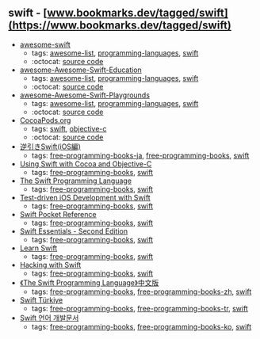 swift - [www.bookmarks.dev/tagged/swift](https://www.bookmarks.dev/tagged/swift)
---
* [awesome-swift](https://github.com/matteocrippa/awesome-swift#readme)
    * tags: [awesome-list](../tagged/awesome-list.md), [programming-languages](../tagged/programming-languages.md), [swift](../tagged/swift.md)
    * :octocat: [source code](https://github.com/matteocrippa/awesome-swift#readme)
* [awesome-Awesome-Swift-Education](https://github.com/hsavit1/Awesome-Swift-Education#readme)
    * tags: [awesome-list](../tagged/awesome-list.md), [programming-languages](../tagged/programming-languages.md), [swift](../tagged/swift.md)
    * :octocat: [source code](https://github.com/hsavit1/Awesome-Swift-Education#readme)
* [awesome-Awesome-Swift-Playgrounds](https://github.com/uraimo/Awesome-Swift-Playgrounds#readme)
    * tags: [awesome-list](../tagged/awesome-list.md), [programming-languages](../tagged/programming-languages.md), [swift](../tagged/swift.md)
    * :octocat: [source code](https://github.com/uraimo/Awesome-Swift-Playgrounds#readme)
* [CocoaPods.org](https://cocoapods.org/)
    * tags: [swift](../tagged/swift.md), [objective-c](../tagged/objective-c.md)
    * :octocat: [source code](https://github.com/CocoaPods/CocoaPods)
* [逆引きSwift(iOS編)](https://sites.google.com/a/gclue.jp/swift-docs/)
    * tags: [free-programming-books-ja](../tagged/free-programming-books-ja.md), [free-programming-books](../tagged/free-programming-books.md), [swift](../tagged/swift.md)
* [Using Swift with Cocoa and Objective-C](https://developer.apple.com/library/content//documentation/Swift/Conceptual/BuildingCocoaApps/index.html)
    * tags: [free-programming-books](../tagged/free-programming-books.md), [swift](../tagged/swift.md)
* [The Swift Programming Language](https://developer.apple.com/library/prerelease/ios/documentation/Swift/Conceptual/Swift_Programming_Language/index.html)
    * tags: [free-programming-books](../tagged/free-programming-books.md), [swift](../tagged/swift.md)
* [Test-driven iOS Development with Swift](https://www.packtpub.com/packt/free-ebook/TDD-Swift)
    * tags: [free-programming-books](../tagged/free-programming-books.md), [swift](../tagged/swift.md)
* [Swift Pocket Reference](http://www.oreilly.com/programming/free/swift-pocket-reference.csp)
    * tags: [free-programming-books](../tagged/free-programming-books.md), [swift](../tagged/swift.md)
* [Swift Essentials - Second Edition](https://www.packtpub.com/packt/free-ebook/swift-essentials)
    * tags: [free-programming-books](../tagged/free-programming-books.md), [swift](../tagged/swift.md)
* [Learn Swift](http://books.aidanf.net/learn-swift)
    * tags: [free-programming-books](../tagged/free-programming-books.md), [swift](../tagged/swift.md)
* [Hacking with Swift](https://www.hackingwithswift.com)
    * tags: [free-programming-books](../tagged/free-programming-books.md), [swift](../tagged/swift.md)
* [《The Swift Programming Language》中文版](https://www.gitbook.com/book/numbbbbb/-the-swift-programming-language-/details)
    * tags: [free-programming-books](../tagged/free-programming-books.md), [free-programming-books-zh](../tagged/free-programming-books-zh.md), [swift](../tagged/swift.md)
* [Swift Türkiye](http://www.swiftturkiye.org)
    * tags: [free-programming-books](../tagged/free-programming-books.md), [free-programming-books-tr](../tagged/free-programming-books-tr.md), [swift](../tagged/swift.md)
* [Swift 언어 개발문서](http://swift.leantra.kr)
    * tags: [free-programming-books](../tagged/free-programming-books.md), [free-programming-books-ko](../tagged/free-programming-books-ko.md), [swift](../tagged/swift.md)
